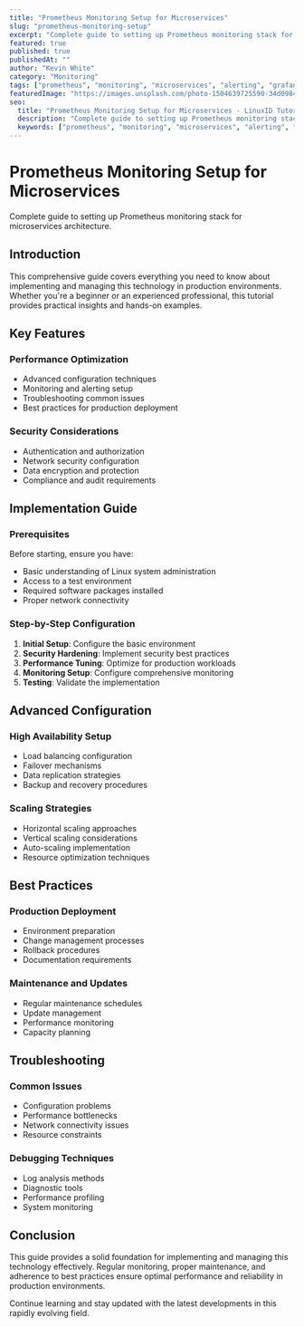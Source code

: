 ```yaml
---
title: "Prometheus Monitoring Setup for Microservices"
slug: "prometheus-monitoring-setup"
excerpt: "Complete guide to setting up Prometheus monitoring stack for microservices architecture."
featured: true
published: true
publishedAt: ""
author: "Kevin White"
category: "Monitoring"
tags: ["prometheus", "monitoring", "microservices", "alerting", "grafana"]
featuredImage: "https://images.unsplash.com/photo-1504639725590-34d0984388bd?w=800&h=400&fit=crop&crop=center"
seo:
  title: "Prometheus Monitoring Setup for Microservices - LinuxID Tutorial"
  description: "Complete guide to setting up Prometheus monitoring stack for microservices architecture."
  keywords: ["prometheus", "monitoring", "microservices", "alerting", "grafana"]
---
```


# Prometheus Monitoring Setup for Microservices

Complete guide to setting up Prometheus monitoring stack for microservices architecture.

## Introduction

This comprehensive guide covers everything you need to know about implementing and managing this technology in production environments. Whether you're a beginner or an experienced professional, this tutorial provides practical insights and hands-on examples.

## Key Features

### Performance Optimization
- Advanced configuration techniques
- Monitoring and alerting setup
- Troubleshooting common issues
- Best practices for production deployment

### Security Considerations
- Authentication and authorization
- Network security configuration
- Data encryption and protection
- Compliance and audit requirements

## Implementation Guide

### Prerequisites
Before starting, ensure you have:
- Basic understanding of Linux system administration
- Access to a test environment
- Required software packages installed
- Proper network connectivity

### Step-by-Step Configuration
1. **Initial Setup**: Configure the basic environment
2. **Security Hardening**: Implement security best practices
3. **Performance Tuning**: Optimize for production workloads
4. **Monitoring Setup**: Configure comprehensive monitoring
5. **Testing**: Validate the implementation

## Advanced Configuration

### High Availability Setup
- Load balancing configuration
- Failover mechanisms
- Data replication strategies
- Backup and recovery procedures

### Scaling Strategies
- Horizontal scaling approaches
- Vertical scaling considerations
- Auto-scaling implementation
- Resource optimization techniques

## Best Practices

### Production Deployment
- Environment preparation
- Change management processes
- Rollback procedures
- Documentation requirements

### Maintenance and Updates
- Regular maintenance schedules
- Update management
- Performance monitoring
- Capacity planning

## Troubleshooting

### Common Issues
- Configuration problems
- Performance bottlenecks
- Network connectivity issues
- Resource constraints

### Debugging Techniques
- Log analysis methods
- Diagnostic tools
- Performance profiling
- System monitoring

## Conclusion

This guide provides a solid foundation for implementing and managing this technology effectively. Regular monitoring, proper maintenance, and adherence to best practices ensure optimal performance and reliability in production environments.

Continue learning and stay updated with the latest developments in this rapidly evolving field.

